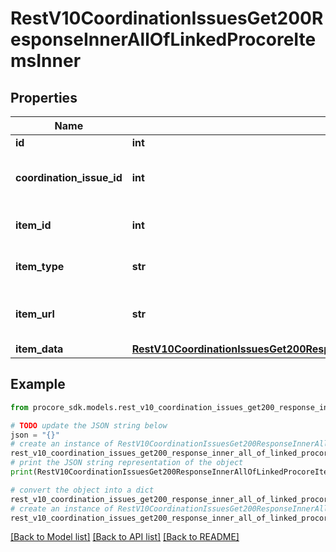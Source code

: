 # RestV10CoordinationIssuesGet200ResponseInnerAllOfLinkedProcoreItemsInner


## Properties

Name | Type | Description | Notes
------------ | ------------- | ------------- | -------------
**id** | **int** | ID | [optional] 
**coordination_issue_id** | **int** | Id of the associated Coordination Issue | [optional] 
**item_id** | **int** | Id of the associated Procore item | [optional] 
**item_type** | **str** | Type of the associated Procore item | [optional] 
**item_url** | **str** | Deep-link URL to the associated Procore item | [optional] 
**item_data** | [**RestV10CoordinationIssuesGet200ResponseInnerAllOfLinkedProcoreItemsInnerAllOfItemData**](RestV10CoordinationIssuesGet200ResponseInnerAllOfLinkedProcoreItemsInnerAllOfItemData.md) |  | [optional] 

## Example

```python
from procore_sdk.models.rest_v10_coordination_issues_get200_response_inner_all_of_linked_procore_items_inner import RestV10CoordinationIssuesGet200ResponseInnerAllOfLinkedProcoreItemsInner

# TODO update the JSON string below
json = "{}"
# create an instance of RestV10CoordinationIssuesGet200ResponseInnerAllOfLinkedProcoreItemsInner from a JSON string
rest_v10_coordination_issues_get200_response_inner_all_of_linked_procore_items_inner_instance = RestV10CoordinationIssuesGet200ResponseInnerAllOfLinkedProcoreItemsInner.from_json(json)
# print the JSON string representation of the object
print(RestV10CoordinationIssuesGet200ResponseInnerAllOfLinkedProcoreItemsInner.to_json())

# convert the object into a dict
rest_v10_coordination_issues_get200_response_inner_all_of_linked_procore_items_inner_dict = rest_v10_coordination_issues_get200_response_inner_all_of_linked_procore_items_inner_instance.to_dict()
# create an instance of RestV10CoordinationIssuesGet200ResponseInnerAllOfLinkedProcoreItemsInner from a dict
rest_v10_coordination_issues_get200_response_inner_all_of_linked_procore_items_inner_from_dict = RestV10CoordinationIssuesGet200ResponseInnerAllOfLinkedProcoreItemsInner.from_dict(rest_v10_coordination_issues_get200_response_inner_all_of_linked_procore_items_inner_dict)
```
[[Back to Model list]](../README.md#documentation-for-models) [[Back to API list]](../README.md#documentation-for-api-endpoints) [[Back to README]](../README.md)


